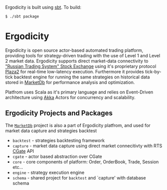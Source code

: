 Ergodicity is built using [sbt](http://code.google.com/p/simple-build-tool/wiki/RunningSbt). To build:

    $ ./sbt package


# Ergodicity

Ergodicity is open source actor-based automated trading platform, providing tools for strategy-driven trading with the use of Level 1 and Level 2 market data. Ergodicity supports direct market-data connectivity to ["Russian Trading System" Stock Exchange](http://www.rts.ru/en/) using it's proprietary protocol [Plaza2](http://www.rts.ru/a22520/?nt=115) for real-time low-latency execution. Furthermore it provides tick-by-tick backtest engine for running the same strategies on historical data stored in [MarketDb](http://github.com/Ergodicity/marketdb) for performance analysis and optimization.

Platfrom uses Scala as it's primary language and relies on Event-Driven architecture using [Akka](http://akka.io/) Actors for concurrency and scalability.

## Ergodicity Projects and Packages

The [`MarketDb`](http://github.com/Ergodicity/marketdb) project is also a part of Ergodicity platfrom, and used for market data capture and strategies backtest

* `backtest` - strategies backtesting framework
* `capture` - market data capture using direct market connecitivty with RTS [CGate](http://ftp.rts.ru/pub/forts/) API
* `cgate`    - actor based abstraction over CGate
* `core`     - core components of platform: Order, OrderBook, Trade, Session etc...
* `engine`   - strategy execution engine
* `schema`   - shared project for `backtest` and `capture' with database schema
